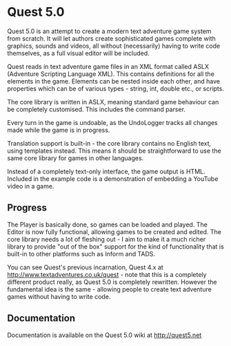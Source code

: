 Quest 5.0
=========

Quest 5.0 is an attempt to create a modern text adventure game system from scratch. It will let authors create sophisticated games complete with graphics, sounds and videos, all without (necessarily) having to write code themselves, as a full visual editor will be included.

Quest reads in text adventure game files in an XML format called ASLX (Adventure Scripting Language XML). This contains definitions for all the elements in the game. Elements can be nested inside each other, and have properties which can be of various types - string, int, double etc., or scripts.

The core library is written in ASLX, meaning standard game behaviour can be completely customised. This includes the command parser.

Every turn in the game is undoable, as the UndoLogger tracks all changes made while the game is in progress.

Translation support is built-in - the core library contains no English text, using templates instead. This means it should be straightforward to use the same core library for games in other languages.

Instead of a completely text-only interface, the game output is HTML. Included in the example code is a demonstration of embedding a YouTube video in a game.

Progress
--------

The Player is basically done, so games can be loaded and played. The Editor is now fully functional, allowing games to be created and edited. The core library needs a lot of fleshing out - I aim to make it a much richer library to provide "out of the box" support for the kind of functionality that is built-in to other platforms such as Inform and TADS.

You can see Quest's previous incarnation, Quest 4.x at http://www.textadventures.co.uk/quest - note that this is a completely different product really, as Quest 5.0 is completely rewritten. However the fundamental idea is the same - allowing people to create text adventure games without having to write code.

Documentation
-------------

Documentation is available on the Quest 5.0 wiki at http://quest5.net